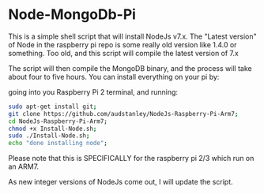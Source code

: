 # Node-MongoDb-Pi
This is a simple shell script that will install NodeJs v7.x.  The "Latest version" of Node in the raspberry pi repo is some really old version like 1.4.0 or something. Too old, and this script will compile the latest version of 7.x<p>
The script will then compile the MongoDB binary, and the process will take about four to five hours.
You can install everything on your pi by:<p>
going into you Raspberry Pi 2 terminal, and running: <p>
```sh
sudo apt-get install git;
git clone https://github.com/audstanley/NodeJs-Raspberry-Pi-Arm7;
cd NodeJs-Raspberry-Pi-Arm7;
chmod +x Install-Node.sh;
sudo ./Install-Node.sh;
echo "done installing node";
```
<p> 

Please note that this is SPECIFICALLY for the raspberry pi 2/3 which run on an ARM7.

As new integer versions of NodeJs come out, I will update the script.

